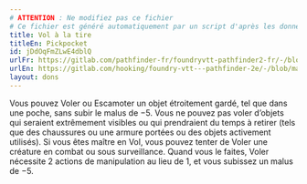 ```yaml
---
# ATTENTION : Ne modifiez pas ce fichier
# Ce fichier est généré automatiquement par un script d'après les données du module Foundry VTT officiel et de sa traduction
title: Vol à la tire
titleEn: Pickpocket
id: jDdOqFmZLwE4dblQ
urlFr: https://gitlab.com/pathfinder-fr/foundryvtt-pathfinder2-fr/-/blob/master/data/feats/jDdOqFmZLwE4dblQ.htm
urlEn: https://gitlab.com/hooking/foundry-vtt---pathfinder-2e/-/blob/master/packs/data/feats.db/pickpocket.json
layout: dons
---
```

Vous pouvez Voler ou Escamoter un objet étroitement gardé, tel que dans une poche, sans subir le malus de −5. Vous ne pouvez pas voler d’objets qui seraient extrêmement visibles ou qui prendraient du temps à retirer (tels que des chaussures ou une armure portées ou des objets activement utilisés). Si vous êtes maître en Vol, vous pouvez tenter de Voler une créature en combat ou sous surveillance. Quand vous le faites, Voler nécessite 2 actions de manipulation au lieu de 1, et vous subissez un malus de −5.
